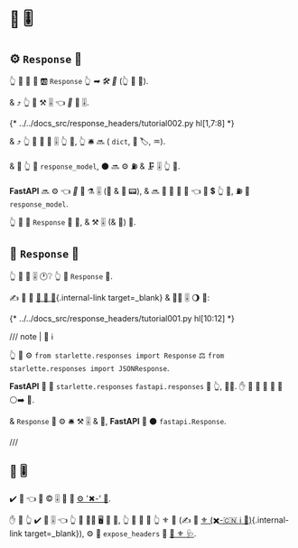 # 📨 🎚

## ⚙️ `Response` 🔢

👆 💪 📣 🔢 🆎 `Response` 👆 *➡ 🛠️ 🔢* (👆 💪 🍪).

&amp; ⤴️ 👆 💪 ⚒ 🎚 👈 *🔀* 📨 🎚.

{* ../../docs_src/response_headers/tutorial002.py hl[1,7:8] *}

&amp; ⤴️ 👆 💪 📨 🙆 🎚 👆 💪, 👆 🛎 🔜 ( `dict`, 💽 🏷, ♒️).

&amp; 🚥 👆 📣 `response_model`, ⚫️ 🔜 ⚙️ ⛽ &amp; 🗜 🎚 👆 📨.

**FastAPI** 🔜 ⚙️ 👈 *🔀* 📨 ⚗ 🎚 (🍪 &amp; 👔 📟), &amp; 🔜 🚮 👫 🏁 📨 👈 🔌 💲 👆 📨, ⛽ 🙆 `response_model`.

👆 💪 📣 `Response` 🔢 🔗, &amp; ⚒ 🎚 (&amp; 🍪) 👫.

## 📨 `Response` 🔗

👆 💪 🚮 🎚 🕐❔ 👆 📨 `Response` 🔗.

✍ 📨 🔬 [📨 📨 🔗](response-directly.md){.internal-link target=_blank} &amp; 🚶‍♀️ 🎚 🌖 🔢:

{* ../../docs_src/response_headers/tutorial001.py hl[10:12] *}

/// note | 📡 ℹ

👆 💪 ⚙️ `from starlette.responses import Response` ⚖️ `from starlette.responses import JSONResponse`.

**FastAPI** 🚚 🎏 `starlette.responses` `fastapi.responses` 🏪 👆, 👩‍💻. ✋️ 🌅 💪 📨 👟 🔗 ⚪️➡️ 💃.

 &amp; `Response` 💪 ⚙️ 🛎 ⚒ 🎚 &amp; 🍪, **FastAPI** 🚚 ⚫️ `fastapi.Response`.

///

## 🛃 🎚

✔️ 🤯 👈 🛃 © 🎚 💪 🚮 <a href="https://developer.mozilla.org/en-US/docs/Web/HTTP/Headers" class="external-link" target="_blank">⚙️ '✖-' 🔡</a>.

✋️ 🚥 👆 ✔️ 🛃 🎚 👈 👆 💚 👩‍💻 🖥 💪 👀, 👆 💪 🚮 👫 👆 ⚜ 📳 (✍ 🌅 [⚜ (✖️-🇨🇳 ℹ 🤝)](../tutorial/cors.md){.internal-link target=_blank}), ⚙️ 🔢 `expose_headers` 📄 <a href="https://www.starlette.io/middleware/#corsmiddleware" class="external-link" target="_blank">💃 ⚜ 🩺</a>.
